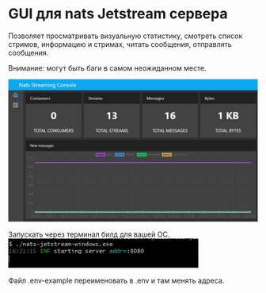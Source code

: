 # GUI для nats Jetstream сервера
Позволяет просматривать визуальную статистику, смотреть список стримов, информацию и стримах, читать сообщения, отправлять сообщения.

Внимание: могут быть баги в самом неожиданном месте.


![](docs/images/screen.jpg)


Запускать через терминал билд для вашей ОС.
![](docs/images/terminal.jpg)

Файл .env-example переименовать в .env и там менять адреса.